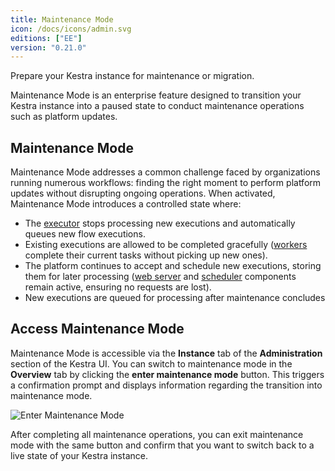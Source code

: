```yaml
---
title: Maintenance Mode
icon: /docs/icons/admin.svg
editions: ["EE"]
version: "0.21.0"
---
```


Prepare your Kestra instance for maintenance or migration.

Maintenance Mode is an enterprise feature designed to transition your Kestra instance into a paused state to conduct maintenance operations such as platform updates.

## Maintenance Mode

Maintenance Mode addresses a common challenge faced by organizations running numerous workflows: finding the right moment to perform platform updates without disrupting ongoing operations. When activated, Maintenance Mode introduces a controlled state where:

- The [executor](../07.architecture/04.executor.md) stops processing new executions and automatically queues new flow executions.
- Existing executions are allowed to be completed gracefully ([workers](../07.architecture/05.worker.md) complete their current tasks without picking up new ones).
- The platform continues to accept and schedule new executions, storing them for later processing ([web server](../07.architecture/08.webserver.md) and [scheduler](../07.architecture/06.scheduler.md) components remain active, ensuring no requests are lost).
- New executions are queued for processing after maintenance concludes

## Access Maintenance Mode

Maintenance Mode is accessible via the **Instance** tab of the **Administration** section of the Kestra UI. You can switch to maintenance mode in the **Overview** tab by clicking the **enter maintenance mode** button. This triggers a confirmation prompt and displays information regarding the transition into maintenance mode.

![Enter Maintenance Mode](/docs/enterprise/maintenance-mode.png)

After completing all maintenance operations, you can exit maintenance mode with the same button and confirm that you want to switch back to a live state of your Kestra instance.

